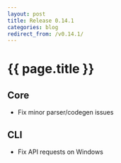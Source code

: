 ```yaml
---
layout: post
title: Release 0.14.1
categories: blog
redirect_from: /v0.14.1/
---
```


# {{ page.title }}

## Core
- Fix minor parser/codegen issues

## CLI
- Fix API requests on Windows
